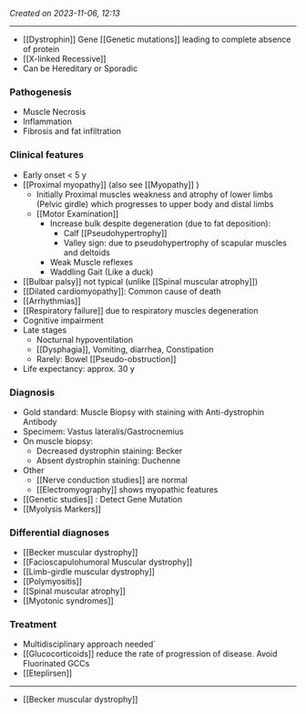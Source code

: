 *Created on 2023-11-06, 12:13* 

---
- [[Dystrophin]] Gene [[Genetic mutations]] leading to complete absence of protein
- [[X-linked Recessive]]
- Can be Hereditary or Sporadic

### Pathogenesis
- Muscle Necrosis
- Inflammation
- Fibrosis and fat infiltration

### Clinical features
- Early onset < 5 y
- [[Proximal myopathy]] (also see [[Myopathy]] )
	- Initially Proximal muscles weakness and atrophy of lower limbs (Pelvic girdle) which progresses to upper body and distal limbs
	- [[Motor Examination]] 
		- Increase bulk despite degeneration (due to fat deposition): 
			- Calf [[Pseudohypertrophy]] 
			- Valley sign: due to pseudohypertrophy of scapular muscles and deltoids 
		- Weak Muscle reflexes
		- Waddling Gait (Like a duck)
- [[Bulbar palsy]] not typical (unlike [[Spinal muscular atrophy]])
- [[Dilated cardiomyopathy]]: Common cause of death
- [[Arrhythmias]]
- [[Respiratory failure]] due to respiratory muscles degeneration
- Cognitive impairment
- Late stages
	- Nocturnal hypoventilation
	- [[Dysphagia]], Vomiting, diarrhea, Constipation
	- Rarely: Bowel [[Pseudo-obstruction]]
- Life expectancy: approx. 30 y

### Diagnosis
- Gold standard: Muscle Biopsy with staining with Anti-dystrophin Antibody
- Specimem: Vastus lateralis/Gastrocnemius 
- On muscle biopsy: 
	- Decreased dystrophin staining: Becker
	- Absent dystrophin staining: Duchenne
- Other
	- [[Nerve conduction studies]] are normal
	- [[Electromyography]] shows myopathic features 
- [[Genetic studies]] : Detect Gene Mutation
- [[Myolysis Markers]] 

### Differential diagnoses
- [[Becker muscular dystrophy]] 
- [[Facioscapulohumoral Muscular dystrophy]] 
- [[Limb-girdle muscular dystrophy]] 
- [[Polymyositis]] 
- [[Spinal muscular atrophy]]
- [[Myotonic syndromes]]

### Treatment
- Multidisciplinary approach needed`
- [[Glucocorticoids]] reduce the rate of progression of disease. Avoid Fluorinated GCCs
- [[Eteplirsen]] 

---
- [[Becker muscular dystrophy]] 